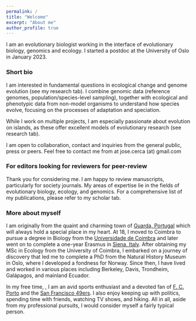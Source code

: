 ```yaml
---
permalink: /
title: "Welcome"
excerpt: "About me"
author_profile: true
---
```



I am an evolutionary biologist working in the interface of evolutionary biology, genomics and ecology. I started a postdoc at the University of Oslo in January 2023.

### Short bio

I am interested in fundamental questions in ecological change and genome evolution (see my research tab). I combine genomic data (reference genomes, population/species-level sampling), together with ecological and phenotypic data from non-model organisms to understand how species evolve, focusing on the processes of adaptation and speciation.

While I work on multiple projects, I am especially passionate about evolution on islands, as these offer excellent models of evolutionary research (see research tab).

I am open to collaboration, contact and inquiries from the general public, press or peers. Feel free to contact me from at jose.cerca (at) gmail.com

### For editors looking for reviewers for peer-review
Thank you for considering me. I am happy to review manuscripts, particularly for society journals. My areas of expertise lie in the fields of evolutionary biology, ecology, and genomics. For a comprehensive list of my publications, please refer to my scholar tab.

### More about myself
I am originally from the quaint and charming town of [Guarda, Portugal](https://en.wikipedia.org/wiki/Guarda,_Portugal) which will always hold a special place in my heart. At 18, I moved to Coimbra to pursue a degree in Biology from the [Universidade de Coimbra](https://en.wikipedia.org/wiki/University_of_Coimbra) and later went on to complete a one-year Erasmus in [Siena, Italy](https://en.wikipedia.org/wiki/Siena). After obtaining my MSc in Ecology from the University of Coimbra, I embarked on a journey of discovery that led me to complete a PhD from the Natural History Museum in Oslo, where I developed a fondness for Norway. Since then, I have lived and worked in various places including Berkeley, Davis, Trondheim, Galápagos, and mainland Ecuador.

In my free time, , I am an avid sports enthusiast and a devoted fan of [F. C. Porto](https://en.wikipedia.org/wiki/FC_Porto) and the [San Francisco 49ers](https://en.wikipedia.org/wiki/San_Francisco_49ers). I also enjoy keeping up with politics, spending time with friends, watching TV shows, and hiking. All in all, aside from my professional pursuits, I would consider myself a fairly typical person.
